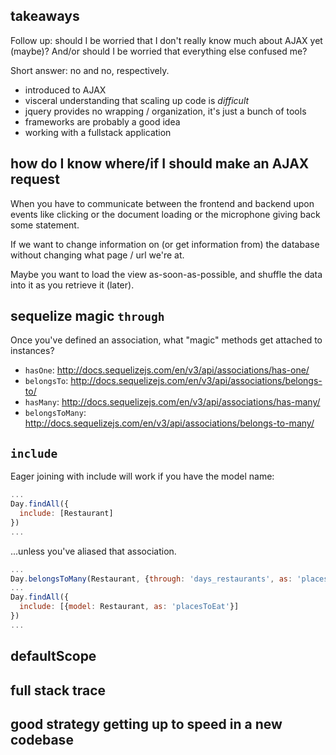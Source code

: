 ## takeaways

Follow up: should I be worried that I don't really know much about AJAX yet (maybe)? And/or should I be worried that everything else confused me?

Short answer: no and no, respectively.

- introduced to AJAX
- visceral understanding that scaling up code is *difficult*
- jquery provides no wrapping / organization, it's just a bunch of tools
- frameworks are probably a good idea
- working with a fullstack application

## how do I know where/if I should make an AJAX request

When you have to communicate between the frontend and backend upon events like clicking or the document loading or the microphone giving back some statement.

If we want to change information on (or get information from) the database without changing what page / url we're at.

Maybe you want to load the view as-soon-as-possible, and shuffle the data into it as you retrieve it (later).

## sequelize magic `through`

Once you've defined an association, what "magic" methods get attached to instances?

- `hasOne`: http://docs.sequelizejs.com/en/v3/api/associations/has-one/
- `belongsTo`: http://docs.sequelizejs.com/en/v3/api/associations/belongs-to/
- `hasMany`: http://docs.sequelizejs.com/en/v3/api/associations/has-many/
- `belongsToMany`: http://docs.sequelizejs.com/en/v3/api/associations/belongs-to-many/

## `include`

Eager joining with include will work if you have the model name:

```js
...
Day.findAll({
  include: [Restaurant]
})
...
```

...unless you've aliased that association.

```js
...
Day.belongsToMany(Restaurant, {through: 'days_restaurants', as: 'placesToEat'});
...
Day.findAll({
  include: [{model: Restaurant, as: 'placesToEat'}]
})
...
```

## defaultScope

## full stack trace

## good strategy getting up to speed in a new codebase
